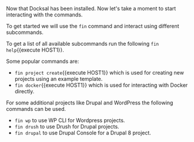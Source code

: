 Now that Docksal has been installed. Now let's take a moment to start interacting with the commands.

To get started we will use the `fin` command and interact using different subcommands.

To get a list of all available subcommands run the following `fin help`{{execute HOST1}}.

Some popular commands are:

* `fin project create`{{execute HOST1}} which is used for creating new projects using an example template.
* `fin docker`{{execute HOST1}} which is used for interacting with Docker directly.

For some additional projects like Drupal and WordPress the following commands can be used.

* `fin wp` to use WP CLI for Wordpress projects.
* `fin drush` to use Drush for Drupal projects.
* `fin drupal` to use Drupal Console for a Drupal 8 project.

